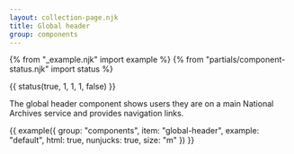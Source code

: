 ```yaml
---
layout: collection-page.njk
title: Global header
group: components
---
```


{% from "_example.njk" import example %}
{% from "partials/component-status.njk" import status %}

{{ status(true, 1, 1, 1, false) }}

The global header component shows users they are on a main National Archives service and provides navigation links.

{{ example({ group: "components", item: "global-header", example: "default", html: true, nunjucks: true, size: "m" }) }}
